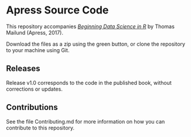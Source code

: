 # Apress Source Code

This repository accompanies [*Beginning Data Science in R*](http://www.apress.com/9781484226704) by Thomas Mailund (Apress, 2017).

[comment]: #cover


Download the files as a zip using the green button, or clone the repository to your machine using Git.

## Releases

Release v1.0 corresponds to the code in the published book, without corrections or updates.

## Contributions

See the file Contributing.md for more information on how you can contribute to this repository.

